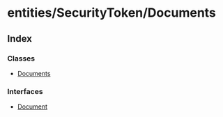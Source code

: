 # entities/SecurityToken/Documents

## Index

### Classes

* [Documents]()

### Interfaces

* [Document]()

